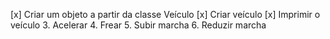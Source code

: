 [x]  Criar um objeto a partir da classe Veículo
[x] Criar veículo
[x] Imprimir o veículo
3. Acelerar
4. Frear 
5. Subir marcha
6. Reduzir marcha
